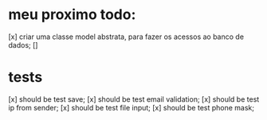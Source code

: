 # meu proximo todo:

[x] criar uma classe model abstrata, para fazer os acessos ao banco de dados;
[] 



# tests

[x] should be test save;
[x] should be test email validation;
[x] should be test ip from sender;
[x] should be test file input;
[x] should be test phone mask;